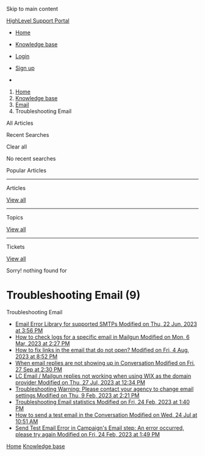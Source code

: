 Skip to main content

[ HighLevel Support Portal ](https://help.gohighlevel.com)

  * [ Home ](/support/home)
  * [ Knowledge base ](/support/solutions)

  * [Login](/support/login)
  * [Sign up](/support/signup)
  * 

  1. [Home](/support/home)
  2. [Knowledge base](/support/solutions)
  3. [Email](/support/solutions/48000449563)
  4. Troubleshooting Email

All  Articles 

Recent Searches

Clear all

No recent searches

Popular Articles

* * *

Articles

[View all](/support/search/solutions)

* * *

Topics

[View all](/support/search/topics)

* * *

Tickets

[View all](/support/search/tickets)

Sorry! nothing found for   

# Troubleshooting Email (9)

Troubleshooting Email

  * [ Email Error Library for supported SMTPs Modified on Thu, 22 Jun, 2023 at 3:56 PM  ](/support/solutions/articles/48001209322-email-error-library-for-supported-smtps)
  * [ How to check logs for a specific email in Mailgun Modified on Mon, 6 Mar, 2023 at 2:27 PM  ](/support/solutions/articles/48001188059-how-to-check-logs-for-a-specific-email-in-mailgun)
  * [ How to fix links in the email that do not open? Modified on Fri, 4 Aug, 2023 at 8:52 PM  ](/support/solutions/articles/48001151622-how-to-fix-links-in-the-email-that-do-not-open-)
  * [ When email replies are not showing up in Conversation Modified on Fri, 27 Sep at 2:30 PM  ](/support/solutions/articles/48001185819-when-email-replies-are-not-showing-up-in-conversation)
  * [ LC Email / Mailgun replies not working when using WIX as the domain provider Modified on Thu, 27 Jul, 2023 at 12:34 PM  ](/support/solutions/articles/48001188738-lc-email-mailgun-replies-not-working-when-using-wix-as-the-domain-provider)
  * [ Troubleshooting Warning: Please contact your agency to change email settings Modified on Thu, 9 Feb, 2023 at 2:21 PM  ](/support/solutions/articles/48001207525-troubleshooting-warning-please-contact-your-agency-to-change-email-settings)
  * [ Troubleshooting Email statistics Modified on Fri, 24 Feb, 2023 at 1:40 PM  ](/support/solutions/articles/48001208601-troubleshooting-email-statistics)
  * [ How to send a test email in the Conversation Modified on Wed, 24 Jul at 10:51 AM  ](/support/solutions/articles/48001208887-how-to-send-a-test-email-in-the-conversation)
  * [ Send Test Email Error in Campaign's Email step: An error occurred, please try again Modified on Fri, 24 Feb, 2023 at 1:49 PM  ](/support/solutions/articles/48001155002-send-test-email-error-in-campaign-s-email-step-an-error-occurred-please-try-again)

[Home](/support/home) [Knowledge base](/support/solutions)
